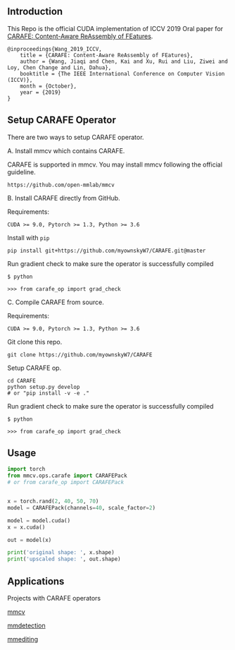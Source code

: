 ## Introduction

This Repo is the official CUDA implementation of ICCV 2019 Oral paper for [CARAFE: Content-Aware ReAssembly of FEatures](https://arxiv.org/abs/1905.02188).

```
@inproceedings{Wang_2019_ICCV,
    title = {CARAFE: Content-Aware ReAssembly of FEatures},
    author = {Wang, Jiaqi and Chen, Kai and Xu, Rui and Liu, Ziwei and Loy, Chen Change and Lin, Dahua},
    booktitle = {The IEEE International Conference on Computer Vision (ICCV)},
    month = {October},
    year = {2019}
}
```

## Setup CARAFE Operator

There are two ways to setup CARAFE operator.


A. Install mmcv which contains CARAFE.

CARAFE is supported in mmcv.
You may install mmcv following the official guideline.
```
https://github.com/open-mmlab/mmcv
```



B. Install CARAFE directly from GitHub.

Requirements:

```
CUDA >= 9.0, Pytorch >= 1.3, Python >= 3.6
```

Install with `pip`
```shell
pip install git+https://github.com/myownskyW7/CARAFE.git@master
```

Run gradient check to make sure the operator is successfully compiled
```
$ python

>>> from carafe_op import grad_check
```

C. Compile CARAFE from source.

Requirements:

```
CUDA >= 9.0, Pytorch >= 1.3, Python >= 3.6
```

Git clone this repo.
```shell
git clone https://github.com/myownskyW7/CARAFE
```

Setup CARAFE op.
```shell
cd CARAFE
python setup.py develop
# or "pip install -v -e ."
```

Run gradient check to make sure the operator is successfully compiled
```
$ python

>>> from carafe_op import grad_check
```

## Usage

```python
import torch
from mmcv.ops.carafe import CARAFEPack
# or from carafe_op import CARAFEPack


x = torch.rand(2, 40, 50, 70)
model = CARAFEPack(channels=40, scale_factor=2)

model = model.cuda()
x = x.cuda()

out = model(x)

print('original shape: ', x.shape)
print('upscaled shape: ', out.shape)
```

## Applications
Projects with CARAFE operators

[mmcv](https://github.com/open-mmlab/mmcv)

[mmdetection](https://github.com/open-mmlab/mmdetection)

[mmediting](https://github.com/open-mmlab/mmediting)

